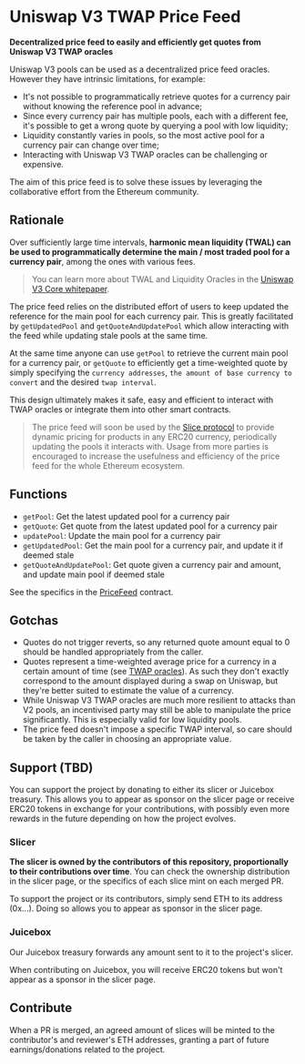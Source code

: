 # Uniswap V3 TWAP Price Feed

**Decentralized price feed to easily and efficiently get quotes from Uniswap V3 TWAP oracles**

Uniswap V3 pools can be used as a decentralized price feed oracles. However they have intrinsic limitations, for example:

- It's not possible to programmatically retrieve quotes for a currency pair without knowing the reference pool in advance;
- Since every currency pair has multiple pools, each with a different fee, it's possible to get a wrong quote by querying a pool with low liquidity;
- Liquidity constantly varies in pools, so the most active pool for a currency pair can change over time;
- Interacting with Uniswap V3 TWAP oracles can be challenging or expensive.

The aim of this price feed is to solve these issues by leveraging the collaborative effort from the Ethereum community.

## Rationale

Over sufficiently large time intervals, **harmonic mean liquidity (TWAL) can be used to programmatically determine the main / most traded pool for a currency pair**, among the ones with various fees.

> You can learn more about TWAL and Liquidity Oracles in the [Uniswap V3 Core whitepaper](https://uniswap.org/whitepaper-v3.pdf).

The price feed relies on the distributed effort of users to keep updated the reference for the main pool for each currency pair. This is greatly facilitated by `getUpdatedPool` and `getQuoteAndUpdatePool` which allow interacting with the feed while updating stale pools at the same time.

At the same time anyone can use `getPool` to retrieve the current main pool for a currency pair, or `getQuote` to efficiently get a time-weighted quote by simply specifying the `currency addresses`, `the amount of base currency to convert` and the desired `twap interval`.

This design ultimately makes it safe, easy and efficient to interact with TWAP oracles or integrate them into other smart contracts.

> The price feed will soon be used by the [Slice protocol](https://slice.so) to provide dynamic pricing for products in any ERC20 currency, periodically updating the pools it interacts with. Usage from more parties is encouraged to increase the usefulness and efficiency of the price feed for the whole Ethereum ecosystem.

## Functions

- `getPool`: Get the latest updated pool for a currency pair
- `getQuote`: Get quote from the latest updated pool for a currency pair
- `updatePool`: Update the main pool for a currency pair
- `getUpdatedPool`: Get the main pool for a currency pair, and update it if deemed stale
- `getQuoteAndUpdatePool`: Get quote given a currency pair and amount, and update main pool if deemed stale

See the specifics in the [PriceFeed](contracts/PriceFeed.sol) contract.

## Gotchas

- Quotes do not trigger reverts, so any returned quote amount equal to 0 should be handled appropriately from the caller.
- Quotes represent a time-weighted average price for a currency in a certain amount of time (see [TWAP oracles](https://docs.uniswap.org/protocol/concepts/V3-overview/oracle)). As such they don&apos;t exactly correspond to the amount displayed during a swap on Uniswap, but they're better suited to estimate the value of a currency.
- While Uniswap V3 TWAP oracles are much more resilient to attacks than V2 pools, an incentivised party may still be able to manipulate the price significantly. This is especially valid for low liquidity pools.
- The price feed doesn&apos;t impose a specific TWAP interval, so care should be taken by the caller in choosing an appropriate value.

## Support (TBD)

You can support the project by donating to either its slicer or Juicebox treasury. This allows you to appear as sponsor on the slicer page or receive ERC20 tokens in exchange for your contributions, with possibly even more rewards in the future depending on how the project evolves.

### Slicer

**The slicer is owned by the contributors of this repository, proportionally to their contributions over time**. You can check the ownership distribution in the slicer page, or the specifics of each slice mint on each merged PR.

To support the project or its contributors, simply send ETH to its address (0x...). Doing so allows you to appear as sponsor in the slicer page.

### Juicebox

Our Juicebox treasury forwards any amount sent to it to the project's slicer.

When contributing on Juicebox, you will receive ERC20 tokens but won't appear as a sponsor in the slicer page.

## Contribute

When a PR is merged, an agreed amount of slices will be minted to the contributor's and reviewer's ETH addresses, granting a part of future earnings/donations related to the project.

